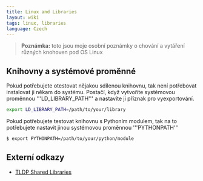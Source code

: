 ```yaml
---
title: Linux and Libraries
layout: wiki
tags: linux, libraries
language: Czech
---
```


> **Poznámka:** toto jsou moje osobní poznámky o chování a vytáření různých knohoven pod OS Linux

Knihovny a systémové proměnné
-----------------------------

Pokud potřebujete otestovat nějakou sdílenou knihovnu, tak není potřebovat instalovat ji někam do systému. Postačí, když vytvoříte systémovou proměnnou '''LD_LIBRARY_PATH''' a nastavíte ji příznak pro vyexportování.

```bash
export LD_LIBRARY_PATH=/path/to/your/library
```

Pokud potřebujete testovat knihovnu s Pythoním modulem, tak na to potřebujete nastavit jinou systémovou proměnnou '''PYTHONPATH'''

```bash
$ export PYTHONPATH=/path/to/your/python/module
```

Externí odkazy
--------------

* [TLDP Shared Libraries](http://tldp.org/HOWTO/Program-Library-HOWTO/shared-libraries.html)
